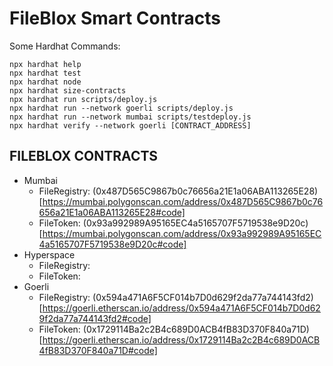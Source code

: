 # FileBlox Smart Contracts

Some Hardhat Commands:

```shell
npx hardhat help
npx hardhat test
npx hardhat node
npx hardhat size-contracts
npx hardhat run scripts/deploy.js
npx hardhat run --network goerli scripts/deploy.js
npx hardhat run --network mumbai scripts/testdeploy.js
npx hardhat verify --network goerli [CONTRACT_ADDRESS]
```

## FILEBLOX CONTRACTS

- Mumbai
  - FileRegistry: (0x487D565C9867b0c76656a21E1a06ABA113265E28)[https://mumbai.polygonscan.com/address/0x487D565C9867b0c76656a21E1a06ABA113265E28#code]
  - FileToken: (0x93a992989A95165EC4a5165707F5719538e9D20c)[https://mumbai.polygonscan.com/address/0x93a992989A95165EC4a5165707F5719538e9D20c#code]
- Hyperspace
  - FileRegistry:
  - FileToken:
- Goerli
  - FileRegistry: (0x594a471A6F5CF014b7D0d629f2da77a744143fd2)[https://goerli.etherscan.io/address/0x594a471A6F5CF014b7D0d629f2da77a744143fd2#code]
  - FileToken: (0x1729114Ba2c2B4c689D0ACB4fB83D370F840a71D)[https://goerli.etherscan.io/address/0x1729114Ba2c2B4c689D0ACB4fB83D370F840a71D#code]